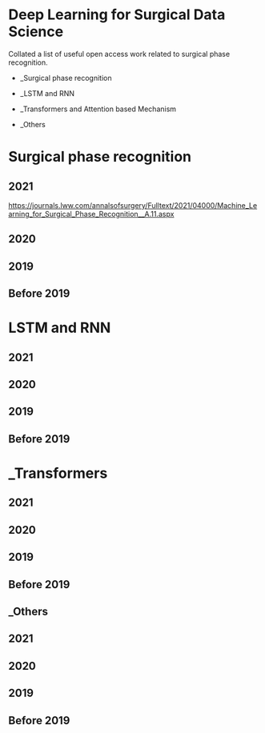 # Deep Learning for Surgical Data Science
Collated a list of useful open access work related to surgical phase recognition.



- _Surgical phase recognition

- _LSTM and RNN

- _Transformers and Attention based Mechanism

- _Others




# Surgical phase recognition

## 2021

https://journals.lww.com/annalsofsurgery/Fulltext/2021/04000/Machine_Learning_for_Surgical_Phase_Recognition__A.11.aspx

## 2020

## 2019

## Before 2019

# LSTM and RNN


## 2021

## 2020

## 2019

## Before 2019


# _Transformers

## 2021

## 2020

## 2019

## Before 2019

## _Others

## 2021

## 2020

## 2019

## Before 2019



